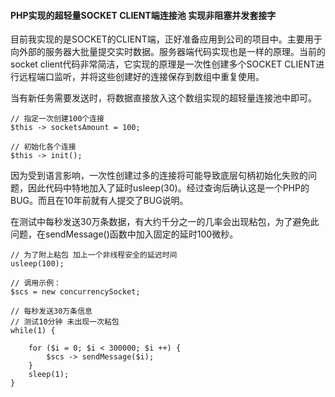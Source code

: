 #### PHP实现的超轻量SOCKET CLIENT端连接池 实现非阻塞并发套接字

目前我实现的是SOCKET的CLIENT端，正好准备应用到公司的项目中。主要用于向外部的服务器大批量提交实时数据。服务器端代码实现也是一样的原理。当前的socket client代码非常简洁，它实现的原理是一次性创建多个SOCKET CLIENT进行远程端口监听，并将这些创建好的连接保存到数组中重复使用。

当有新任务需要发送时，将数据直接放入这个数组实现的超轻量连接池中即可。

```
// 指定一次创建100个连接
$this -> socketsAmount = 100;

// 初始化各个连接
$this -> init();
```

因为受到语言影响，一次性创建过多的连接将可能导致底层句柄初始化失败的问题，因此代码中特地加入了延时usleep(30)。经过查询后确认这是一个PHP的BUG。而且在10年前就有人提交了BUG说明。

在测试中每秒发送30万条数据，有大约千分之一的几率会出现粘包，为了避免此问题，在sendMessage()函数中加入固定的延时100微秒。

```
// 为了附上粘包 加上一个非线程安全的延迟时间
usleep(100);

// 调用示例：
$scs = new concurrencySocket;

// 每秒发送30万条信息
// 测试10分钟 未出现一次粘包
while(1) {

    for ($i = 0; $i < 300000; $i ++) {
        $scs -> sendMessage($i);
    }
    sleep(1);
}
```
